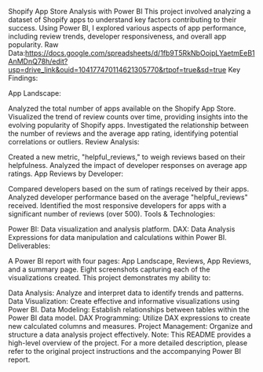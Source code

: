 Shopify App Store Analysis with Power BI
This project involved analyzing a dataset of Shopify apps to understand key factors contributing to their success. Using Power BI, I explored various aspects of app performance, including review trends, developer responsiveness, and overall app popularity.
Raw Data:https://docs.google.com/spreadsheets/d/1fb9T5RkNbOojpLYaetmEeB1AnMDnQ78h/edit?usp=drive_link&ouid=104177470114621305770&rtpof=true&sd=true
Key Findings:

App Landscape:

Analyzed the total number of apps available on the Shopify App Store.
Visualized the trend of review counts over time, providing insights into the evolving popularity of Shopify apps.
Investigated the relationship between the number of reviews and the average app rating, identifying potential correlations or outliers.
Review Analysis:

Created a new metric, "helpful_reviews," to weigh reviews based on their helpfulness.
Analyzed the impact of developer responses on average app ratings.
App Reviews by Developer:

Compared developers based on the sum of ratings received by their apps.
Analyzed developer performance based on the average "helpful_reviews" received.
Identified the most responsive developers for apps with a significant number of reviews (over 500).
Tools & Technologies:

Power BI: Data visualization and analysis platform.
DAX: Data Analysis Expressions for data manipulation and calculations within Power BI.
Deliverables:

A Power BI report with four pages: App Landscape, Reviews, App Reviews, and a summary page.
Eight screenshots capturing each of the visualizations created.
This project demonstrates my ability to:

Data Analysis: Analyze and interpret data to identify trends and patterns.
Data Visualization: Create effective and informative visualizations using Power BI.
Data Modeling: Establish relationships between tables within the Power BI data model.
DAX Programming: Utilize DAX expressions to create new calculated columns and measures.
Project Management: Organize and structure a data analysis project effectively.
Note: This README provides a high-level overview of the project. For a more detailed description, please refer to the original project instructions and the accompanying Power BI report.
